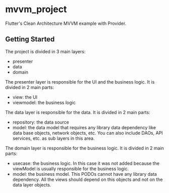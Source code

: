 # mvvm_project

Flutter's Clean Architecture MVVM example with Provider.

## Getting Started

The project is divided in 3 main layers:
 - presenter
 - data
 - domain

 The presenter layer is responsible for the UI and the business logic. It is divided in 2 main parts:
 - view: the UI
 - viewmodel: the business logic

The data layer is responsible for the data. It is divided in 2 main parts:
 - repository: the data source
 - model: the data model that requires any library data dependency like data base objects, network objects, etc.
You can also include DAOs, API services, etc. as sub layers in this area.

The domain layer is responsible for the business logic. It is divided in 2 main parts:
 - usecase: the business logic. In this case it was not added because the viewModel is usually responsible for the business logic.
 - model: the business model. This PODOs cannot have any library data dependency. All the views should depend on this objects and not on the data layer objects.